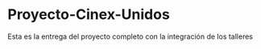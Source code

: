 # Proyecto-Cinex-Unidos
Esta es la entrega del proyecto completo con la integración de los talleres
